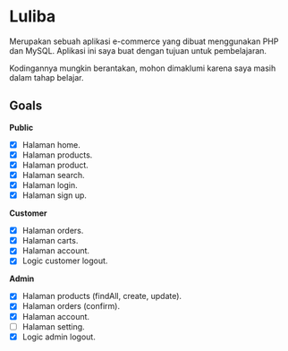 # Luliba

Merupakan sebuah aplikasi e-commerce yang dibuat menggunakan PHP dan MySQL. Aplikasi ini saya buat dengan tujuan untuk pembelajaran.

Kodingannya mungkin berantakan, mohon dimaklumi karena saya masih dalam tahap belajar.

## Goals

**Public**

- [x] Halaman home.
- [x] Halaman products.
- [x] Halaman product.
- [x] Halaman search.
- [x] Halaman login.
- [x] Halaman sign up.

**Customer**

- [x] Halaman orders.
- [x] Halaman carts.
- [x] Halaman account.
- [x] Logic customer logout.

**Admin**

- [x] Halaman products (findAll, create, update).
- [x] Halaman orders (confirm).
- [x] Halaman account.
- [ ] Halaman setting.
- [x] Logic admin logout.